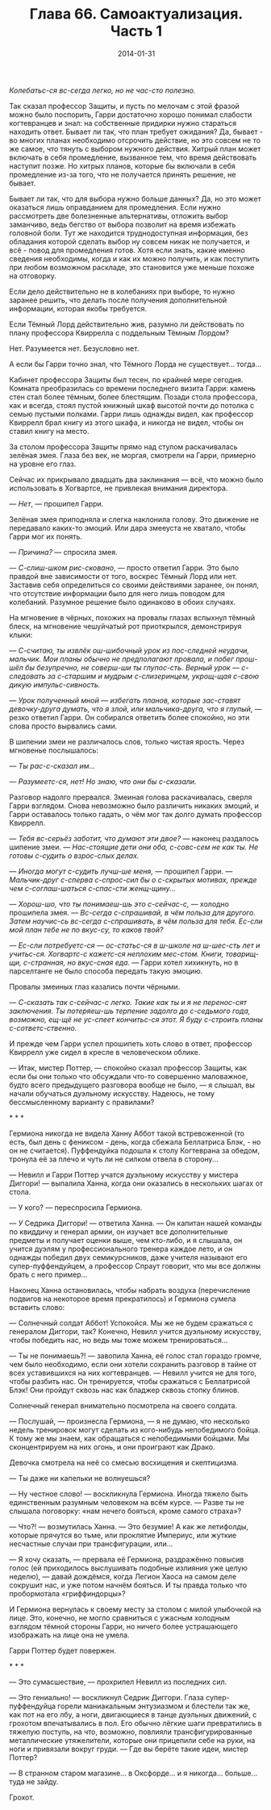 ﻿---
title: "Глава 66. Самоактуализация. Часть 1"
description: "Глава 66. Самоактуализация. Часть 1"
categories: "глава"
layout: "chapters"
weight: "66"
date: "2014-01-31"
lastmod: "2018-12-12"
---

*Колебатьс-ся вс-сегда легко, но не час-сто полезно.*

Так сказал профессор Защиты, и пусть по мелочам с этой фразой можно было поспорить, Гарри достаточно хорошо понимал слабости когтевранцев и знал: на собственные придирки нужно стараться находить ответ. Бывает ли так, что план требует ожидания? Да, бывает - во многих планах необходимо отсрочить действие, но это совсем не то же самое, что тянуть с выбором нужного действия. Хитрый план может включать в себя промедление, вызванное тем, что время действовать наступит позже. Но хитрых планов, которые бы включали в себя промедление из-за того, что не получается принять решение, не бывает.

Бывает ли так, что для выбора нужно больше данных? Да, но это может оказаться лишь оправданием для промедления. Если нужно рассмотреть две болезненные альтернативы, отложить выбор заманчиво, ведь бегство от выбора позволит на время избежать головной боли. Тут же находится труднодоступная информация, без обладания которой сделать выбор ну совсем никак не получается, и всё - повод для промедления готов. Хотя если знать, какие именно сведения необходимы, когда и как их можно получить, и как поступить при любом возможном раскладе, это становится уже меньше похоже на отговорку.

Если дело действительно не в колебаниях при выборе, то нужно заранее решить, что делать после получения дополнительной информации, которая якобы требуется.

Если Тёмный Лорд действительно жив, разумно ли действовать по плану профессора Квиррелла с поддельным Тёмным Лордом?

Нет. Разумеется нет. Безусловно нет.

А если бы Гарри точно знал, что Тёмного Лорда не существует… тогда…

Кабинет профессора Защиты был тесен, по крайней мере сегодня. Комната преобразилась со времени последнего визита Гарри: камень стен стал более тёмным, более блестящим. Позади стола профессора, как и всегда, стоял пустой книжный шкаф высотой почти до потолка с семью пустыми полками. Гарри лишь однажды видел, как профессор Квиррелл брал книгу из этого шкафа, и никогда не видел, чтобы он ставил книгу на место.

За столом профессора Защиты прямо над стулом раскачивалась зелёная змея. Глаза без век, не моргая, смотрели на Гарри, примерно на уровне его глаз.

Сейчас их прикрывало двадцать два заклинания — всё, что можно было использовать в Хогвартсе, не привлекая внимания директора.

— *Нет*, — прошипел Гарри.

Зелёная змея приподняла и слегка наклонила голову. Это движение не передавало каких-то эмоций. Или дара змееуста не хватало, чтобы Гарри мог их понять.

— *Причина?* —  спросила змея.

— *С-слиш-шком рис-сковано*, — просто ответил Гарри. Это было правдой вне зависимости от того, воскрес Тёмный Лорд или нет. Заставив себя определиться со своими действиями заранее, он понял, что отсутствие информации было для него лишь поводом для колебаний. Разумное решение было одинаково в обоих случаях.

На мгновение в чёрных, похожих на провалы глазах вспыхнул тёмный блеск, на мгновение чешуйчатый рот приоткрылся, демонстрируя клыки: 

*— С-считаю, ты извлёк ош-шибочный урок из пос-следней неудачи, мальчик. Мои планы обычно не предполагают провала, и побег прош-шёл бы безупречно, не соверш-ши ты глупос-сть. Верный урок — с-следовать за с-старшим и мудрым с-слизеринцем, укрощ-щая с-свою дикую импульс-сивность.*

*— Урок полученный мной — избегать планов, которые зас-ставят девочку-друга думать, что я злой, или мальчика-друга, что я глупый*, — резко ответил Гарри. Он собирался ответить более спокойно, но эти слова просто вырвались сами.

В шипении змеи не различалось слов, только чистая ярость. Через мгновенье послышалось: 

*— Ты рас-с-сказал им...*

*— Разумеетс-ся, нет! Но знаю, что они бы с-сказали.*

Разговор надолго прервался. Змеиная голова раскачивалась, сверля Гарри взглядом. Снова невозможно было различить никаких эмоций, и Гарри оставалось только гадать, о чём мог так долго думать профессор Квиррелл.

— *Тебя вс-серьёз заботит, что думают эти двое?* — наконец раздалось шипение змеи. — *Нас-стоящие дети они оба, с-совс-сем не как ты. Не готовы с-судить о взрос-слых делах.*

*— Иногда могут с-судить лучш-ше меня, —* прошипел Гарри. *— Мальчик-друг с-сперва с-спрос-сил бы о с-скрытых мотивах, прежде чем с-соглаш-шаться с-спас-сти женщ-щину...*

*— Хорош-шо, что ты понимаеш-шь это с-сейчас-с, —* холодно прошипела змея. — *Вс-сегда с-спрашивай, в чём польза для другого. Затем научис-сь вс-сегда с-спрашивать, в чём польза для тебя. Ес-сли мой план тебе не по вкус-су, то каков твой?*

*— Ес-сли потребуетс-ся — ос-статьс-ся в ш-школе на ш-шес-сть лет и учитьс-ся. Хогвартс-с кажетс-ся неплохим мес-стом. Книги, товарищ-щи, с-странная, но вкус-сная еда. —* Гарри хотел хихикнуть, но в парселтанге не было способа передать такую эмоцию.

Провалы змеиных глаз казались почти чёрными.

— *С-сказать так с-сейчас-с легко. Такие как ты и я не перенос-сят заключения. Ты потеряеш-шь терпение задолго до с-седьмого года, возможно, ещ-щё не ус-спеет кончитьс-ся этот. Я буду с-строить планы с-сответс-ственно.*

И прежде чем Гарри успел прошипеть хоть слово в ответ, профессор Квиррелл уже сидел в кресле в человеческом облике.

— Итак, мистер Поттер, — спокойно сказал профессор Защиты, как если бы они только что обсуждали что-то совершенно маловажное, будто всего предыдущего разговора вообще не было, — я слышал, вы начали обучаться дуэльному искусству. Надеюсь, не тому бессмысленному варианту с правилами?

\* \* \*

Гермиона никогда не видела Ханну Аббот такой встревоженной (то есть, был день с фениксом - день, когда сбежала Беллатриса Блэк, - но он не считается). Пуффендуйка подошла к столу Когтеврана за обедом, тронула её за плечо и чуть ли не силком отвела в сторону...

— Невилл и Гарри Поттер учатся дуэльному искусству у мистера Диггори! — выпалила Ханна, когда они оказались в нескольких шагах от стола. 

— У кого? — переспросила Гермиона.

— *У* Седрика Диггори! — ответила Ханна. — Он капитан нашей команды по квиддичу и генерал армии, он изучает все дополнительные предметы и получает оценки выше, чем кто-либо, и я слышала, он учится дуэлям у профессионального тренера каждое лето, и он однажды победил двух семикурсников, даже учителя называют его супер-пуффендуйцем, а профессор Спраут говорит, что мы все должны брать с него пример...

Наконец Ханна остановилась, чтобы набрать воздуха (перечисление подвигов на некоторое время прекратилось) и Гермиона сумела вставить слово:

— Солнечный солдат Аббот! Успокойся. Мы же не будем сражаться с генералом Диггори, так? Конечно, Невилл учится дуэльному искусству, чтобы победить нас, но ведь мы тоже можем тренироваться...

— Ты не понимаешь?! — завопила Ханна, её голос стал гораздо громче, чем было необходимо, если они хотели сохранить разговор в тайне от всех уставившихся на них когтевранцев. — Невилл учится не для того, чтобы разбить нас. Он тренируется, чтобы сражаться с Беллатрисой Блэк! Они пройдут сквозь нас как бладжер сквозь стопку блинов.

Солнечный генерал внимательно посмотрела на своего солдата.

— Послушай, — произнесла Гермиона, — я не думаю, что несколько недель тренировок могут сделать из кого-нибудь непобедимого бойца. К тому же мы знаем, как обращаться с непобедимыми бойцами. Мы сконцентрируем на них огонь, и они проиграют как Драко. 

Девочка смотрела на неё со смесью восхищения и скептицизма.

— Ты даже ни капельки не волнуешься?

— Ну честное слово! — воскликнула Гермиона. Иногда тяжело быть единственным разумным человеком на всём курсе. — Разве ты не слышала поговорку: «нам нечего бояться, кроме самого страха»?

 — Что?! — возмутилась Ханна. — Это безумие! А как же летифолды, которые прячутся во тьме, или проклятие Империус, или жуткие несчастные случаи при трансфигурации, или...

— Я хочу сказать, — прервала её Гермиона, раздражённо повысив голос (ей приходилось выслушивать подобные излияния уже целую неделю), — давай дождёмся, когда Легион Хаоса на самом деле сокрушит нас, и уже потом начнём бояться. И ты правда только что пробормотала «гриффиндорцы»?

И Гермиона вернулась к своему месту за столом с милой улыбочкой на лице. Это, конечно, не могло сравниться с ужасным холодным взглядом тёмной стороны Гарри, но ничего более устрашающего  изображать на лице она не умела.

Гарри Поттер будет повержен.

\* \* \*

— Это сумасшествие, — прохрипел Невилл из последних сил.

— Это гениально! — воскликнул Седрик Диггори. Глаза супер-пуффендуйца горели маниакальным энтузиазмом и блестели так же, как пот на его лбу, а ноги, двигающиеся в танце дуэльных движений, с грохотом впечатывались в пол. Его обычно лёгкие шаги превратились в тяжелую поступь, на что, возможно, повлияли трансфигурированные металлические утяжелители, которые они прицепили себе на руки, на ноги и привязали вокруг груди. — Где вы берёте такие идеи, мистер Поттер?

— В странном старом магазине... в Оксфорде... и я никогда... больше... туда не зайду. 

Грохот.

